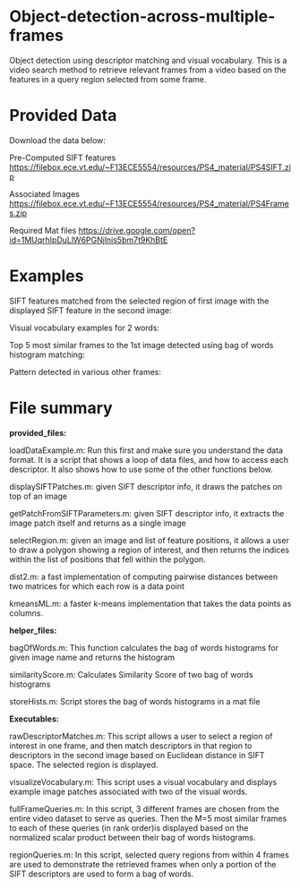 # Object-detection-across-multiple-frames
Object detection using descriptor matching and visual vocabulary. This is a video search method to retrieve relevant frames from a video
based on the features in a query region selected from some frame. 

# Provided Data
Download the data below:

Pre-Computed SIFT features
https://filebox.ece.vt.edu/~F13ECE5554/resources/PS4_material/PS4SIFT.zip

Associated Images
https://filebox.ece.vt.edu/~F13ECE5554/resources/PS4_material/PS4Frames.zip

Required Mat files
https://drive.google.com/open?id=1MUqrhIpDuLlW6PGNjlnis5bm7t9KhBtE

# Examples
SIFT features matched from the selected region of first image with the displayed SIFT feature in the second image:

Visual vocabulary examples for 2 words:

Top 5 most similar frames to the 1st image detected using bag of words histogram matching:

Pattern detected in various other frames:


# File summary
**provided_files:**

loadDataExample.m: Run this first and make sure you understand the data format. It is a script that
shows a loop of data files, and how to access each descriptor. It also shows how to use some of the
other functions below.

displaySIFTPatches.m: given SIFT descriptor info, it draws the patches on top of an image

getPatchFromSIFTParameters.m: given SIFT descriptor info, it extracts the image patch itself and
returns as a single image

selectRegion.m: given an image and list of feature positions, it allows a user to draw a polygon
showing a region of interest, and then returns the indices within the list of positions that fell within
the polygon.

dist2.m: a fast implementation of computing pairwise distances between two matrices for which each
row is a data point

kmeansML.m: a faster k-means implementation that takes the data points as columns.

**helper_files:**

bagOfWords.m: This function calculates the bag of words histograms for given image name and returns the histogram

similarityScore.m: Calculates Similarity Score of two bag of words histograms

storeHists.m: Script stores the bag of words histograms in a mat file

**Executables:**

rawDescriptorMatches.m: This script allows a user to select a region of interest in one frame, and then match descriptors in that region to descriptors in the second image based on Euclidean distance in SIFT space. The selected region is displayed.

visualizeVocabulary.m: This script uses a visual vocabulary and displays example image patches associated with two of the visual words. 

fullFrameQueries.m: In this script, 3 different frames are chosen from the entire video dataset to serve as queries. Then the M=5 most similar frames to each of these queries (in rank order)is displayed based on the normalized scalar product between their bag of words histograms. 

regionQueries.m: In this script, selected query regions from within 4 frames are used to demonstrate the retrieved frames when only a portion of the SIFT descriptors are used to form a bag of words.  


